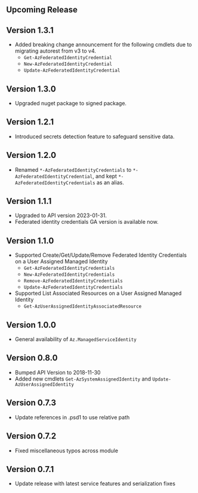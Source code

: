 <!--
    Please leave this section at the top of the change log.

    Changes for the upcoming release should go under the section titled "Upcoming Release", and should adhere to the following format:

    ## Upcoming Release
    * Overview of change #1
        - Additional information about change #1
    * Overview of change #2
        - Additional information about change #2
        - Additional information about change #2
    * Overview of change #3
    * Overview of change #4
        - Additional information about change #4

    ## YYYY.MM.DD - Version X.Y.Z (Previous Release)
    * Overview of change #1
        - Additional information about change #1
-->
## Upcoming Release

## Version 1.3.1
* Added breaking change announcement for the following cmdlets due to migrating autorest from v3 to v4.
  * `Get-AzFederatedIdentityCredential`
  * `New-AzFederatedIdentityCredential`
  * `Update-AzFederatedIdentityCredential`

## Version 1.3.0
* Upgraded nuget package to signed package.

## Version 1.2.1
* Introduced secrets detection feature to safeguard sensitive data.

## Version 1.2.0
* Renamed `*-AzFederatedIdentityCredentials` to `*-AzFederatedIdentityCredential`, and kept `*-AzFederatedIdentityCredentials` as an alias.

## Version 1.1.1
* Upgraded to API version 2023-01-31.
* Federated identity credentials GA version is available now.

## Version 1.1.0
* Supported Create/Get/Update/Remove Federated Identity Credentials on a User Assigned Managed Identity
  * `Get-AzFederatedIdentityCredentials`
  * `New-AzFederatedIdentityCredentials`
  * `Remove-AzFederatedIdentityCredentials`
  * `Update-AzFederatedIdentityCredentials`
* Supported List Associated Resources on a User Assigned Managed Identity
  * `Get-AzUserAssignedIdentityAssociatedResource`

## Version 1.0.0
* General availability of `Az.ManagedServiceIdentity`

## Version 0.8.0
* Bumped API Version to 2018-11-30
* Added new cmdlets `Get-AzSystemAssignedIdentity` and `Update-AzUserAssignedIdentity`

## Version 0.7.3
* Update references in .psd1 to use relative path

## Version 0.7.2
* Fixed miscellaneous typos across module

## Version 0.7.1
* Update release with latest service features and serialization fixes
